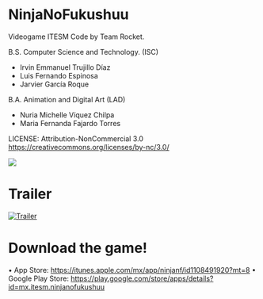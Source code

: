 # NinjaNoFukushuu
Videogame ITESM
Code by Team Rocket.

B.S. Computer Science and Technology. (ISC) 
* Irvin Emmanuel Trujillo Díaz
* Luis Fernando Espinosa
* Jarvier García Roque

B.A. Animation and Digital Art (LAD)

* Nuria Michelle Víquez Chilpa
* Maria Fernanda Fajardo Torres	

LICENSE: Attribution-NonCommercial 3.0  
https://creativecommons.org/licenses/by-nc/3.0/

![](https://cloud.githubusercontent.com/assets/12177670/14578636/d19cbb5c-0352-11e6-8a0d-88418d6caa2f.PNG)

# Trailer

[![Trailer](http://img.youtube.com/vi/d38QsDuZHYA/0.jpg)](https://www.youtube.com/watch?v=d38QsDuZHYA)

# Download the game!

• App Store: https://itunes.apple.com/mx/app/ninjanf/id1108491920?mt=8
• Google Play Store: https://play.google.com/store/apps/details?id=mx.itesm.ninjanofukushuu
